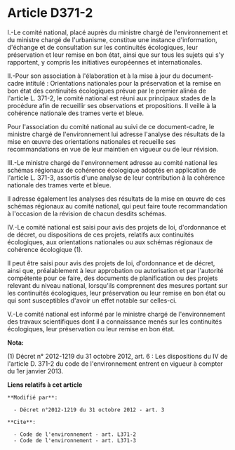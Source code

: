 # Article D371-2

I.-Le comité national, placé auprès du ministre chargé de l'environnement et du ministre chargé de l'urbanisme, constitue une
instance d'information, d'échange et de consultation sur les continuités écologiques, leur préservation et leur remise en bon
état, ainsi que sur tous les sujets qui s'y rapportent, y compris les initiatives européennes et internationales. 

II.-Pour son association à l'élaboration et à la mise à jour du document-cadre intitulé : Orientations nationales pour la
préservation et la remise en bon état des continuités écologiques prévue par le premier alinéa de l'article L. 371-2, le
comité national est réuni aux principaux stades de la procédure afin de recueillir ses observations et propositions. Il
veille à la cohérence nationale des trames verte et bleue. 

Pour l'association du comité national au suivi de ce document-cadre, le ministre chargé de l'environnement lui adresse
l'analyse des résultats de la mise en œuvre des orientations nationales et recueille ses recommandations en vue de leur
maintien en vigueur ou de leur révision. 

III.-Le ministre chargé de l'environnement adresse au comité national les schémas régionaux de cohérence écologique adoptés
en application de l'article L. 371-3, assortis d'une analyse de leur contribution à la cohérence nationale des trames verte
et bleue. 

Il adresse également les analyses des résultats de la mise en œuvre de ces schémas régionaux au comité national, qui peut
faire toute recommandation à l'occasion de la révision de chacun desdits schémas. 

IV.-Le comité national est saisi pour avis des projets de loi, d'ordonnance et de décret, ou dispositions de ces projets,
relatifs aux continuités écologiques, aux orientations nationales ou aux schémas régionaux de cohérence écologique (1). 

Il peut être saisi pour avis des projets de loi, d'ordonnance et de décret, ainsi que, préalablement à leur approbation ou
autorisation et par l'autorité compétente pour ce faire, des documents de planification ou des projets relevant du niveau
national, lorsqu'ils comprennent des mesures portant sur les continuités écologiques, leur préservation ou leur remise en bon
état ou qui sont susceptibles d'avoir un effet notable sur celles-ci. 

V.-Le comité national est informé par le ministre chargé de l'environnement des travaux scientifiques dont il a connaissance
menés sur les continuités écologiques, leur préservation ou leur remise en bon état.

**Nota:**

(1) Décret n° 2012-1219 du 31 octobre 2012, art. 6 : Les dispositions du IV de l'article D. 371-2 du code de l'environnement
entrent en vigueur à compter du 1er janvier 2013.

**Liens relatifs à cet article**

	**Modifié par**:

	  - Décret n°2012-1219 du 31 octobre 2012 - art. 3

	**Cite**:

	  - Code de l'environnement - art. L371-2
	  - Code de l'environnement - art. L371-3
